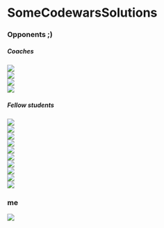 # SomeCodewarsSolutions

### Opponents ;)
##### Coaches
[![](https://www.codewars.com/users/bartfastiel/badges/small?theme=light)](https://www.codewars.com/users/bartfastiel)  
[![](https://www.codewars.com/users/Flooooooooooorian/badges/small?theme=light)](https://www.codewars.com/users/Flooooooooooorian)  
[![](https://www.codewars.com/users/Skotti/badges/small?theme=light)](https://www.codewars.com/users/Skotti)  
[![](https://www.codewars.com/users/ZeshanShahid79/badges/small?theme=light)](https://www.codewars.com/users/ZeshanShahid79)  

##### Fellow students
[![](https://www.codewars.com/users/ryliecc/badges/small?theme=light)](https://www.codewars.com/users/ryliecc)  
[![](https://www.codewars.com/users/FraFle68/badges/small?theme=light)](https://www.codewars.com/users/FraFle68)  
[![](https://www.codewars.com/users/UlrikeWerner/badges/small?theme=light)](https://www.codewars.com/users/UlrikeWerner)  
[![](https://www.codewars.com/users/WeiMingTay/badges/small?theme=light)](https://www.codewars.com/users/WeiMingTay)  
[![](https://www.codewars.com/users/dennfa/badges/small?theme=light)](https://www.codewars.com/users/dennfa)  
[![](https://www.codewars.com/users/Joshu4l/badges/small?theme=light)](https://www.codewars.com/users/Joshu4l)  
[![](https://www.codewars.com/users/Sp1derL1ly/badges/small?theme=light)](https://www.codewars.com/users/Sp1derL1ly)  
[![](https://www.codewars.com/users/LTschapalda/badges/small?theme=light)](https://www.codewars.com/users/LTschapalda)  
[![](https://www.codewars.com/users/Dornka/badges/small?theme=light)](https://www.codewars.com/users/Dornka)  
[![](https://www.codewars.com/users/JoergWolff/badges/small?theme=light)](https://www.codewars.com/users/JoergWolff)  

### me
[![](https://www.codewars.com/users/Hendrik2319/badges/small?theme=light)](https://www.codewars.com/users/Hendrik2319)

<!-- Dummy Text -->